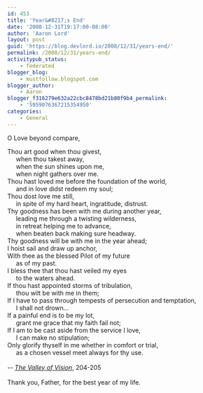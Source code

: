 ```yaml
---
id: 453
title: 'Year&#8217;s End'
date: '2008-12-31T19:17:00-08:00'
author: 'Aaron Lord'
layout: post
guid: 'https://blog.devlord.io/2008/12/31/years-end/'
permalink: /2008/12/31/years-end/
activitypub_status:
    - federated
blogger_blog:
    - mustfollow.blogspot.com
blogger_author:
    - Aaron
blogger_f316279e632a22cbc8478bd21b80f9b4_permalink:
    - '5959076367215354950'
categories:
    - General
---
```


O Love beyond compare,<div>Thou art good when thou givest,</div><div>     when thou takest away,</div><div>     when the sun shines upon me,</div><div>     when night gathers over me.</div><div>Thou hast loved me before the foundation of the world,</div><div>     and in love didst redeem my soul;</div><div>Thou dost love me still,</div><div>     in spite of my hard heart, ingratitude, distrust.</div><div>Thy goodness has been with me during another year,</div><div>     leading me through a twisting wilderness,</div><div>     in retreat helping me to advance,</div><div>     when beaten back making sure headway.<br /></div><div>Thy goodness will be with me in the year ahead;</div><div>I hoist sail and draw up anchor,</div><div>With thee as the blessed Pilot of my future</div><div>     as of my past.<br /></div><div>I bless thee that thou hast veiled my eyes</div><div>     to the waters ahead.</div><div>If thou hast appointed storms of tribulation,</div><div>     thou wilt be with me in them;<br /></div><div>If I have to pass through tempests of persecution and temptation,</div><div>     I shall not drown...<br /></div><div>If a painful end is to be my lot,</div><div>     grant me grace that my faith fail not;<br /></div><div>If I am to be cast aside from the service I love,</div><div>     I can make no stipulation;<br /></div><div>Only glorify thyself in me whether in comfort or trial,</div><div>     as a chosen vessel meet always for thy use.<br /></div><div><br /></div><div>-- <span class="Apple-style-span" style="font-style:italic;"><a href="http://www.amazon.com/gp/redirect.html?ie=UTF8&amp;location=http%3A%2F%2Fwww.amazon.com%2FValley-Vision-Collection-Puritan-Devotions%2Fdp%2F0851518214%2F&amp;tag=lbmusic&amp;linkCode=ur2&amp;camp=1789&amp;creative=9325">The Valley of Vision</a></span>, 204-205</div><div><br /></div><div>Thank you, Father, for the best year of my life.</div>